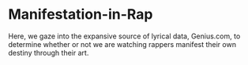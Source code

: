 # Manifestation-in-Rap

Here, we gaze into the expansive source of lyrical data, Genius.com, to determine whether or not we are watching rappers manifest their own destiny through their art.